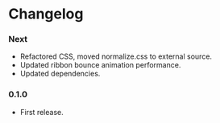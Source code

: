 # Changelog


### Next

- Refactored CSS, moved normalize.css to external source.
- Updated ribbon bounce animation performance.
- Updated dependencies.

### 0.1.0

- First release.
